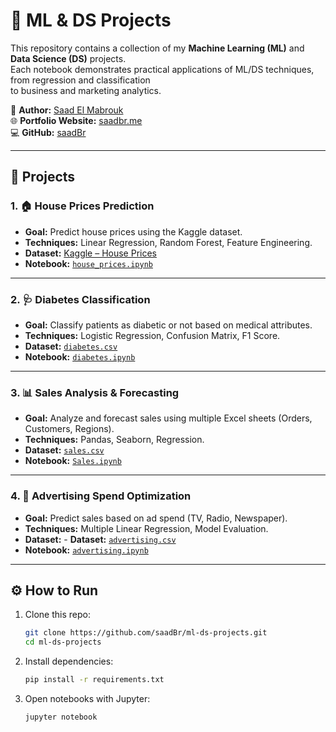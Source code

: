 # 🧠 ML & DS Projects

This repository contains a collection of my **Machine Learning (ML)** and **Data Science (DS)** projects.  
Each notebook demonstrates practical applications of ML/DS techniques, from regression and classification  
to business and marketing analytics.

👤 **Author:** [Saad El Mabrouk](https://www.linkedin.com/in/saadelmabrouk/)  
🌐 **Portfolio Website:** [saadbr.me](https://saadbr.me)  
💻 **GitHub:** [saadBr](https://github.com/saadBr)  

---

## 📂 Projects

### 1. 🏠 House Prices Prediction
- **Goal:** Predict house prices using the Kaggle dataset.  
- **Techniques:** Linear Regression, Random Forest, Feature Engineering.  
- **Dataset:** [Kaggle – House Prices](https://www.kaggle.com/c/house-prices-advanced-regression-techniques)  
- **Notebook:** [`house_prices.ipynb`](house_prices.ipynb)  

---

### 2. 🩺 Diabetes Classification
- **Goal:** Classify patients as diabetic or not based on medical attributes.  
- **Techniques:** Logistic Regression, Confusion Matrix, F1 Score.  
- **Dataset:** [`diabetes.csv`](data/diabetes.csv)
- **Notebook:** [`diabetes.ipynb`](diabetes.ipynb)  

---

### 3. 📊 Sales Analysis & Forecasting
- **Goal:** Analyze and forecast sales using multiple Excel sheets (Orders, Customers, Regions).  
- **Techniques:** Pandas, Seaborn, Regression.  
- **Dataset:** [`sales.csv`](data/sales.xlsx)
- **Notebook:** [`Sales.ipynb`](Sales.ipynb)  

---

### 4. 📢 Advertising Spend Optimization
- **Goal:** Predict sales based on ad spend (TV, Radio, Newspaper).  
- **Techniques:** Multiple Linear Regression, Model Evaluation.  
- **Dataset:** - **Dataset:** [`advertising.csv`](data/advertising.csv)
- **Notebook:** [`advertising.ipynb`](advertising.ipynb)  

---

## ⚙️ How to Run
1. Clone this repo:
   ```bash
   git clone https://github.com/saadBr/ml-ds-projects.git
   cd ml-ds-projects
2. Install dependencies:
    ```bash
    pip install -r requirements.txt
3. Open notebooks with Jupyter:
    ```bash
    jupyter notebook